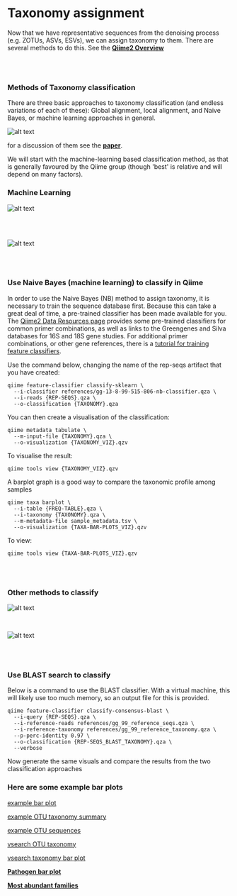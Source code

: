 # Taxonomy assignment

Now that we have representative sequences from the denoising process (e.g. ZOTUs, ASVs, ESVs), we can assign taxonomy to them. There are several methods to do this. See the [**Qiime2 Overview**](https://docs.qiime2.org/2020.2/tutorials/overview/#taxonomy-classification-and-taxonomic-analyses) 

<br><br>

### Methods of Taxonomy classification

There are three basic approaches to taxonomy classification (and endless variations of each of these): Global alignment, local alignment, and Naive Bayes, or machine learning approaches in general. 

![alt text](../images/methodComparison.png)

for a discussion of them see the [**paper**](https://microbiomejournal.biomedcentral.com/articles/10.1186/s40168-018-0470-z). 

We will start with the machine-learning based classification method, as that is generally favoured by the Qiime group (though 'best' is relative and will depend on many factors).

### Machine Learning

![alt text](../images/machineLearningDescr.png)

<br><br>

![alt text](../images/machineLearningExamples.png)

<br><br>

### Use Naive Bayes (machine learning) to classify in Qiime

In order to use the Naive Bayes (NB) method to assign taxonomy, it is necessary to train the sequence database first. Because this can take a great deal of time, a pre-trained classifier has been made available for you. The [Qiime2 Data Resources page](https://docs.qiime2.org/2020.2/data-resources/) provides some pre-trained classifiers for common primer combinations, as well as links to the Greengenes and Silva databases for 16S and 18S gene studies. For additional primer combinations, or other gene references, there is a [tutorial for training feature classifiers](https://docs.qiime2.org/2020.2/tutorials/feature-classifier/).

Use the command below, changing the name of the rep-seqs artifact that you have created:

```
qiime feature-classifier classify-sklearn \
  --i-classifier references/gg-13-8-99-515-806-nb-classifier.qza \
  --i-reads {REP-SEQS}.qza \
  --o-classification {TAXONOMY}.qza
```

You can then create a visualisation of the classification:

```
qiime metadata tabulate \
  --m-input-file {TAXONOMY}.qza \
  --o-visualization {TAXONOMY_VIZ}.qzv
```

To visualise the result:

```
qiime tools view {TAXONOMY_VIZ}.qzv
```

A barplot graph is a good way to compare the taxonomic profile among samples

```
qiime taxa barplot \
  --i-table {FREQ-TABLE}.qza \
  --i-taxonomy {TAXONOMY}.qza \
  --m-metadata-file sample_metadata.tsv \
  --o-visualization {TAXA-BAR-PLOTS_VIZ}.qzv
```

To view:

```
qiime tools view {TAXA-BAR-PLOTS_VIZ}.qzv
```

<br><br>

### Other methods to classify

![alt text](../images/globalVlocal_image.png)

<br>

![alt text](../images/globalVlocal_bullets.png)

<br><br>

### Use BLAST search to classify

Below is a command to use the BLAST classifier. With a virtual machine, this will likely use too much memory, so an output file for this is provided.

```
qiime feature-classifier classify-consensus-blast \
  --i-query {REP-SEQS}.qza \
  --i-reference-reads references/gg_99_reference_seqs.qza \
  --i-reference-taxonomy references/gg_99_reference_taxonomy.qza \
  --p-perc-identity 0.97 \
  --o-classification {REP-SEQS_BLAST_TAXONOMY}.qza \
  --verbose
```


Now generate the same visuals and compare the results from the two classification approaches

### Here are some example bar plots

[example bar plot](../example_viz/fish_NB_taxonomy_barplot.qzv)

[example OTU taxonomy summary](../example_viz/fish_NB_taxonomy_VIZ.qzv)

[example OTU sequences](../example_viz/zotus_tabulation.qzv)

[vsearch OTU taxonomy](../example_viz/fish_OTUs_vsearch_taxonomy_VIZ.qzv)

[vsearch taxonomy bar plot](../example_viz/fish_OTUs_vsearch_taxonomy_barplot.qzv)

[**Pathogen bar plot**](../examples/cmb_tl_kraken_freq_pathGenera_filt2topfam_bar-plots.qzv)

[**Most abundant families**](../examples/filt3fam_cmb_tl_kraken_bar-plots.qzv)







